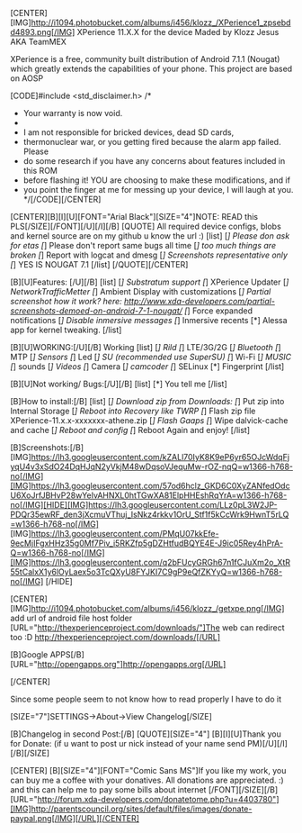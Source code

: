 [CENTER][IMG]http://i1094.photobucket.com/albums/i456/klozz_/XPerience1_zpsebdd4893.png[/IMG] 
XPerience 11.X.X for the device
Maded by Klozz Jesus AKA TeamMEX


XPerience is a free, community built distribution of Android 7.1.1 (Nougat) which greatly extends the capabilities of your phone.
This project are based on AOSP 

[CODE]#include <std_disclaimer.h>
/*
* Your warranty is now void.
*
* I am not responsible for bricked devices, dead SD cards,
* thermonuclear war, or you getting fired because the alarm app failed. Please
* do some research if you have any concerns about features included in this ROM
* before flashing it! YOU are choosing to make these modifications, and if
* you point the finger at me for messing up your device, I will laugh at you.
*/[/CODE][/CENTER]


[CENTER][B][I][U][FONT="Arial Black"][SIZE="4"]NOTE: READ this PLS[/SIZE][/FONT][/U][/I][/B]
[QUOTE]
All required device configs, blobs and kernel source are on my github u know the url :)
[list]
[*] Please don ask for etas
[*] Please don't report same bugs all time
[*] too much things are broken
[*] Report with logcat and dmesg
[*] Screenshots representative only
[*] YES IS NOUGAT 7.1
[/list]
[/QUOTE][/CENTER]


[B][U]Features:
[/U][/B]
[list]
[*] Substratum support 
[*] XPerience Updater
[*] NetworkTrafficMetter
[*] Ambient Display with customizations
[*] Partial screenshot how it work? here:  http://www.xda-developers.com/partial-screenshots-demoed-on-android-7-1-nougat/
[*] Force expanded notifications
[*] Disable inmersive messages
[*] Inmersive recents
[*] Alessa app for kernel tweaking.
[/list]

[B][U]WORKING:[/U][/B]
Working
[list]
   [*] Rild
   [*] LTE/3G/2G
   [*] Bluetooth
   [*] MTP
   [*] Sensors
   [*] Led
   [*] SU (recommended use SuperSU)
   [*] Wi-Fi
   [*] MUSIC
   [*] sounds 
   [*] Videos
   [*] Camera
   [*] camcoder
   [*] SELinux 
   [*] Fingerprint
[/list]

[B][U]Not working/ Bugs:[/U][/B]
[list]
   [*] You tell me
[/list]

[B]How to install:[/B]
[list]
[*] Download zip from Downloads:
[*] Put zip into Internal Storage
[*] Reboot into Recovery like TWRP
[*] Flash zip file XPerience-11.x.x-xxxxxxx-athene.zip
[*] Flash Gaaps
[*] Wipe dalvick-cache and cache 
[*] Reboot and config 
[*] Reboot Again and enjoy!
[/list]

[B]Screenshots:[/B]
[IMG]https://lh3.googleusercontent.com/kZALl70IyK8K9eP6yr65OJcWdqFjyqU4v3xSdO24DqHJqN2yVkjM48wDqsoVJequMw-rOZ-nqQ=w1366-h768-no[/IMG][IMG]https://lh3.googleusercontent.com/57od6hclz_GKD6C0XyZANfedOdcU6XoJrfJBHvP28wYeIvAHNXL0htTGwXA81ElpHHEshRqYrA=w1366-h768-no[/IMG][HIDE][IMG]https://lh3.googleusercontent.com/LLz0pL3W2JP-PDQr35ewRF_den3jXcmuVThuj_IsNkz4rkkv1OrU_Stf1f5kCcWrk9HwnT5rLQ=w1366-h768-no[/IMG]
[IMG]https://lh3.googleusercontent.com/PMqU07kkEfe-9ecMjIFgxHHz35g0Mf7Piv_i5RKZfp5gDZHtfudBQYE4E-J9ic05Rey4hPrA-Q=w1366-h768-no[/IMG][IMG]https://lh3.googleusercontent.com/q2bFUcyGRGh67n1fCJuXm2o_XtR55tCalxX1y6lOyLaex5o3TcQXyU8FYJKI7C9gP9eQfZKYyQ=w1366-h768-no[/IMG]
[/HIDE]


[CENTER][IMG]http://i1094.photobucket.com/albums/i456/klozz_/getxpe.png[/IMG]
add url of android file host folder
[URL="http://thexperienceproject.com/downloads/"]The web can redirect too :D http://thexperienceproject.com/downloads/[/URL]

[B]Google APPS[/B] 
[URL="http://opengapps.org"]http://opengapps.org[/URL]

[/CENTER]


Since some people seem to not know how to read properly I have to do it

[SIZE="7"]SETTINGS->About->View Changelog[/SIZE]

[B]Changelog in second Post:[/B]
[QUOTE][SIZE="4"]
[B][I][U]Thank you for Donate: (if u want to post ur nick instead of your name send PM)[/U][/I][/B][/SIZE]


[CENTER]
[B][SIZE="4"][FONT="Comic Sans MS"]If you like my work, you can buy me a coffee with your donatives. All donations are appreciated. :) and this can help me to pay some bills about internet [/FONT][/SIZE][/B]
[URL="http://forum.xda-developers.com/donatetome.php?u=4403780"][IMG]http://parentscouncil.org/sites/default/files/images/donate-paypal.png[/IMG][/URL][/CENTER]
